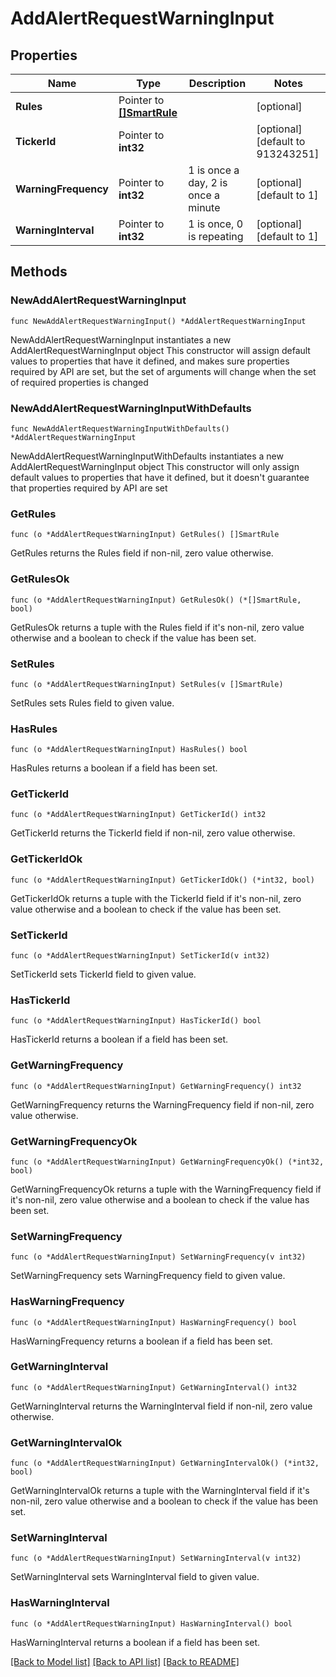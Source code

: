 # AddAlertRequestWarningInput

## Properties

Name | Type | Description | Notes
------------ | ------------- | ------------- | -------------
**Rules** | Pointer to [**[]SmartRule**](SmartRule.md) |  | [optional] 
**TickerId** | Pointer to **int32** |  | [optional] [default to 913243251]
**WarningFrequency** | Pointer to **int32** | 1 is once a day, 2 is once a minute | [optional] [default to 1]
**WarningInterval** | Pointer to **int32** | 1 is once, 0 is repeating | [optional] [default to 1]

## Methods

### NewAddAlertRequestWarningInput

`func NewAddAlertRequestWarningInput() *AddAlertRequestWarningInput`

NewAddAlertRequestWarningInput instantiates a new AddAlertRequestWarningInput object
This constructor will assign default values to properties that have it defined,
and makes sure properties required by API are set, but the set of arguments
will change when the set of required properties is changed

### NewAddAlertRequestWarningInputWithDefaults

`func NewAddAlertRequestWarningInputWithDefaults() *AddAlertRequestWarningInput`

NewAddAlertRequestWarningInputWithDefaults instantiates a new AddAlertRequestWarningInput object
This constructor will only assign default values to properties that have it defined,
but it doesn't guarantee that properties required by API are set

### GetRules

`func (o *AddAlertRequestWarningInput) GetRules() []SmartRule`

GetRules returns the Rules field if non-nil, zero value otherwise.

### GetRulesOk

`func (o *AddAlertRequestWarningInput) GetRulesOk() (*[]SmartRule, bool)`

GetRulesOk returns a tuple with the Rules field if it's non-nil, zero value otherwise
and a boolean to check if the value has been set.

### SetRules

`func (o *AddAlertRequestWarningInput) SetRules(v []SmartRule)`

SetRules sets Rules field to given value.

### HasRules

`func (o *AddAlertRequestWarningInput) HasRules() bool`

HasRules returns a boolean if a field has been set.

### GetTickerId

`func (o *AddAlertRequestWarningInput) GetTickerId() int32`

GetTickerId returns the TickerId field if non-nil, zero value otherwise.

### GetTickerIdOk

`func (o *AddAlertRequestWarningInput) GetTickerIdOk() (*int32, bool)`

GetTickerIdOk returns a tuple with the TickerId field if it's non-nil, zero value otherwise
and a boolean to check if the value has been set.

### SetTickerId

`func (o *AddAlertRequestWarningInput) SetTickerId(v int32)`

SetTickerId sets TickerId field to given value.

### HasTickerId

`func (o *AddAlertRequestWarningInput) HasTickerId() bool`

HasTickerId returns a boolean if a field has been set.

### GetWarningFrequency

`func (o *AddAlertRequestWarningInput) GetWarningFrequency() int32`

GetWarningFrequency returns the WarningFrequency field if non-nil, zero value otherwise.

### GetWarningFrequencyOk

`func (o *AddAlertRequestWarningInput) GetWarningFrequencyOk() (*int32, bool)`

GetWarningFrequencyOk returns a tuple with the WarningFrequency field if it's non-nil, zero value otherwise
and a boolean to check if the value has been set.

### SetWarningFrequency

`func (o *AddAlertRequestWarningInput) SetWarningFrequency(v int32)`

SetWarningFrequency sets WarningFrequency field to given value.

### HasWarningFrequency

`func (o *AddAlertRequestWarningInput) HasWarningFrequency() bool`

HasWarningFrequency returns a boolean if a field has been set.

### GetWarningInterval

`func (o *AddAlertRequestWarningInput) GetWarningInterval() int32`

GetWarningInterval returns the WarningInterval field if non-nil, zero value otherwise.

### GetWarningIntervalOk

`func (o *AddAlertRequestWarningInput) GetWarningIntervalOk() (*int32, bool)`

GetWarningIntervalOk returns a tuple with the WarningInterval field if it's non-nil, zero value otherwise
and a boolean to check if the value has been set.

### SetWarningInterval

`func (o *AddAlertRequestWarningInput) SetWarningInterval(v int32)`

SetWarningInterval sets WarningInterval field to given value.

### HasWarningInterval

`func (o *AddAlertRequestWarningInput) HasWarningInterval() bool`

HasWarningInterval returns a boolean if a field has been set.


[[Back to Model list]](../README.md#documentation-for-models) [[Back to API list]](../README.md#documentation-for-api-endpoints) [[Back to README]](../README.md)


